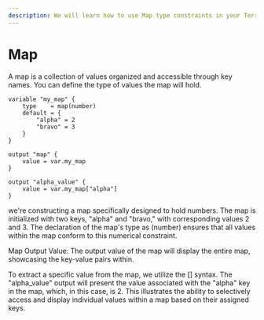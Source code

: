 ```yaml
---
description: We will learn how to use Map type constraints in your Terraform project.
---
```


# Map

A map is a collection of values organized and accessible through key names. You can define the type of values the map will hold.

```hcl
variable "my_map" {
    type    = map(number)
    default = {
        "alpha" = 2
        "bravo" = 3
    }
}

output "map" {
    value = var.my_map
}

output "alpha_value" {
    value = var.my_map["alpha"]
}
```

we're constructing a map specifically designed to hold numbers. The map is initialized with two keys, "alpha" and "bravo," with corresponding values 2 and 3. The declaration of the map's type as (number) ensures that all values within the map conform to this numerical constraint.

Map Output Value: The output value of the map will display the entire map, showcasing the key-value pairs within.

To extract a specific value from the map, we utilize the \[] syntax. The "alpha\_value" output will present the value associated with the "alpha" key in the map, which, in this case, is 2. This illustrates the ability to selectively access and display individual values within a map based on their assigned keys.
